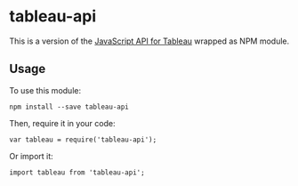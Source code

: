 # tableau-api

This is a version of the [JavaScript API for Tableau](https://onlinehelp.tableau.com/current/api/js_api/en-us/JavaScriptAPI/js_api.htm) wrapped as NPM module.

## Usage

To use this module:

    npm install --save tableau-api

Then, require it in your code:

    var tableau = require('tableau-api');

Or import it:

    import tableau from 'tableau-api';
